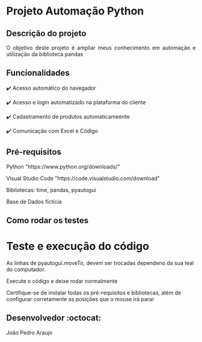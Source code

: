 <h1>Projeto Automação Python</h1>

## Descrição do projeto 

<p align="justify">
  O objetivo deste projeto é ampliar meus conhecimento em automação e utilização da biblioteca pandas
</p>

## Funcionalidades

:heavy_check_mark: Acesso automático do navegador

:heavy_check_mark: Acesso e login automatizado na plataforma do cliente

:heavy_check_mark: Cadastramento de produtos automaticameente 

:heavy_check_mark: Comunicação com Excel e Código


## Pré-requisitos

<dl>Python "https://www.python.org/downloads/"</dl>
<dl>Visual Studio Code "https://code.visualstudio.com/download"</dl>
<d1>Bibliotecas: time, pandas, pyautogui</d1>
<dl>Base de Dados fictícia</dl>



## Como rodar os testes

# Teste e execução do código

<p>As linhas de pyautogui.moveTo, devem ser trocadas dependeno da sua teal do computador.</p>
<p>Execute o código e deixe rodar normalmente</p>

<p>Certifique-se de instalar todas os pré-requisitos e bibliotecas, além de configurar corretamente as posições que o mouse irá parar</p>

## Desenvolvedor :octocat:
João Pedro Araujo